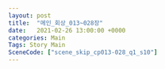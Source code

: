 ```yaml
---
layout: post
title:  "메인_회상_013~028장"
date:   2021-02-26 13:00:00 +0000
categories: Main
Tags: Story Main
SceneCode: ["scene_skip_cp013-028_q1_s10"]
---
```

